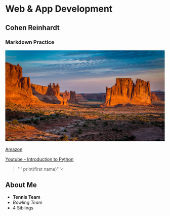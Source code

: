 # Web & App Development
## Cohen Reinhardt
### Markdown Practice
![New Mexico](new_mexico.jpg)

[Amazon](https://www.amazon.com/)

[Youtube - Introduction to Python](https://www.youtube.com/watch?v=kqtD5dpn9C8)

>''' print(first name)'''<

## About Me
- **Tennis Team**
- *Bowling Team*
- 4 Siblings

